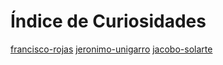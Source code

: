 # Índice de Curiosidades

[francisco-rojas](curiosidades/pepito.md)
[jeronimo-unigarro](curiosidades/jeronimo-unigarro.md)
[jacobo-solarte](curiosidades/jacobo-solarte.md)
